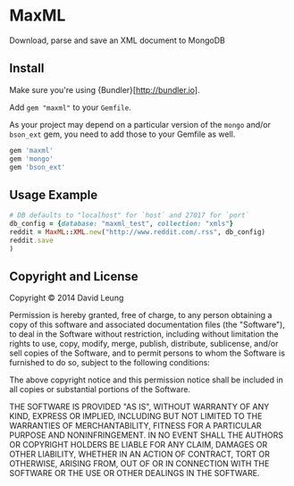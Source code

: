 # MaxML

Download, parse and save an XML document to MongoDB

## Install

Make sure you're using {Bundler}[http://bundler.io].

Add `gem "maxml"` to your `Gemfile`.

As your project may depend on a particular version of the `mongo` and/or
`bson_ext` gem, you need to add those to your Gemfile as well.

```ruby
gem 'maxml'
gem 'mongo'
gem 'bson_ext' 
```

## Usage Example

```ruby
# DB defaults to "localhost" for `host` and 27017 for `port`
db_config = {database: "maxml_test", collection: "xmls"}
reddit = MaxML::XML.new("http://www.reddit.com/.rss", db_config)
reddit.save
)
```
## Copyright and License

Copyright © 2014 David Leung

Permission is hereby granted, free of charge, to any person obtaining a copy
of this software and associated documentation files (the "Software"), to deal
in the Software without restriction, including without limitation the rights
to use, copy, modify, merge, publish, distribute, sublicense, and/or sell
copies of the Software, and to permit persons to whom the Software is
furnished to do so, subject to the following conditions:

The above copyright notice and this permission notice shall be included in all
copies or substantial portions of the Software.

THE SOFTWARE IS PROVIDED "AS IS", WITHOUT WARRANTY OF ANY KIND, EXPRESS OR
IMPLIED, INCLUDING BUT NOT LIMITED TO THE WARRANTIES OF MERCHANTABILITY,
FITNESS FOR A PARTICULAR PURPOSE AND NONINFRINGEMENT. IN NO EVENT SHALL THE
AUTHORS OR COPYRIGHT HOLDERS BE LIABLE FOR ANY CLAIM, DAMAGES OR OTHER
LIABILITY, WHETHER IN AN ACTION OF CONTRACT, TORT OR OTHERWISE, ARISING FROM,
OUT OF OR IN CONNECTION WITH THE SOFTWARE OR THE USE OR OTHER DEALINGS IN THE
SOFTWARE.

